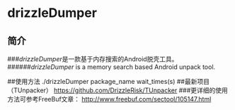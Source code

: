 # drizzleDumper
  
          
## 简介
###*drizzleDumper*是一款基于内存搜索的Android脱壳工具。
######*drizzleDumper* is a memory search based Android unpack tool.
  
  
  
##使用方法
	./drizzleDumper package_name wait_times(s)
##最新项目（TUnpacker）
	https://github.com/DrizzleRisk/TUnpacker
###更详细的使用方法可参考FreeBuf文章：
	http://www.freebuf.com/sectool/105147.html

